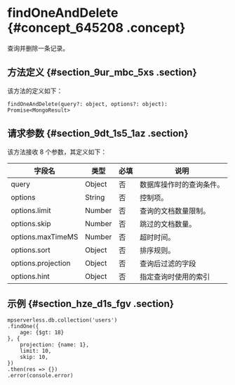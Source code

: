 # findOneAndDelete {#concept_645208 .concept}

查询并删除一条记录。

## 方法定义 {#section_9ur_mbc_5xs .section}

该方法的定义如下：

``` {#codeblock_3x9_6ef_9rs}
findOneAndDelete(query?: object, options?: object): Promise<MongoResult>
```

## 请求参数 {#section_9dt_1s5_1az .section}

该方法接收 8 个参数，其定义如下：

|字段名|类型|必填|说明|
|---|--|--|--|
|query|Object|否|数据库操作时的查询条件。|
|options|String|否|控制项。|
|options.limit|Number|否|查询的文档数量限制。|
|options.skip|Number|否|跳过的文档数量。|
|options.maxTimeMS|Number|否|超时时间。|
|options.sort|Object|否|排序规则。|
|options.projection|Object|否|查询后过滤的字段|
|options.hint|Object|否|指定查询时使用的索引|

## 示例 {#section_hze_d1s_fgv .section}

``` {#codeblock_s36_gy0_8pd}
mpserverless.db.collection('users')
.findOne({
    age: {$gt: 18}
}, {
    projection: {name: 1},
    limit: 10,
    skip: 10,
})
.then(res => {})
.error(console.error)
```

